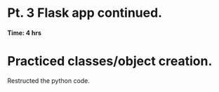 # Pt. 3 Flask app continued.
#### Time: 4 hrs

# Practiced classes/object creation. 

Restructed the python code.  
